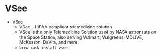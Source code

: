 # VSee
- [VSee](https://vsee.com/)
  -  VSee – HIPAA compliant telemedicine solution
  - VSee is the only Telemedicine Solution used by NASA astronauts on the Space Station, also serving Walmart, Walgreens, MDLIVE, McKesson, DaVita, and more.
  - `brew cask install vsee`
